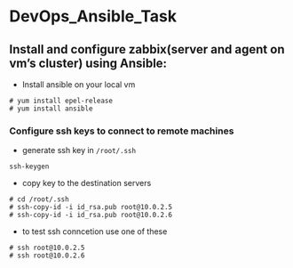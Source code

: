 # DevOps_Ansible_Task

## Install and configure zabbix(server and agent on vm’s cluster) using Ansible:
* Install ansible on your local vm 
```
# yum install epel-release
# yum install ansible
```


### Configure ssh keys to connect to remote machines
- generate ssh key in `/root/.ssh`
```
ssh-keygen
```
- copy key to the destination servers
```
# cd /root/.ssh
# ssh-copy-id -i id_rsa.pub root@10.0.2.5
# ssh-copy-id -i id_rsa.pub root@10.0.2.6
```
- to test ssh conncetion use one of these
```
# ssh root@10.0.2.5
# ssh root@10.0.2.6
```

